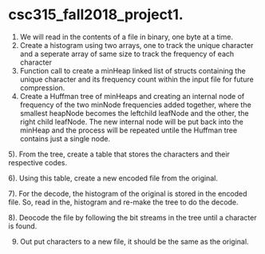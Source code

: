 # csc315_fall2018_project1.
   1) We will read in the contents of a file in binary, one byte at a time.
   2) Create a histogram using two arrays, one to track the unique character
      and a seperate array of same size to track the frequency of each character
   3) Function call to create a minHeap linked list of structs containing the
      unique character and its frequency count within the input file for future
      compression.
   4) Create a Huffman tree of minHeaps and creating an internal node of frequency
      of the two minNode frequencies added together, where the smallest heapNode
      becomes the leftchild leafNode and the other, the right child leafNode. The
      new internal node will be put back into the minHeap and the process will be
      repeated untile the Huffman tree contains just a single node.
    
   5). From the tree, create a table that stores the characters and their respective
       codes. 
 
   6). Using this table, create a new encoded file from the original. 
 
   7). For the decode, the histogram of the original is stored in the encoded file.
       So, read in the, histogram and re-make the tree to do the decode.
 
   8). Deocode the file by following the bit streams in the tree until a character is
       found.
 
   9) Out put characters to a new file, it should be the same as the original. 
